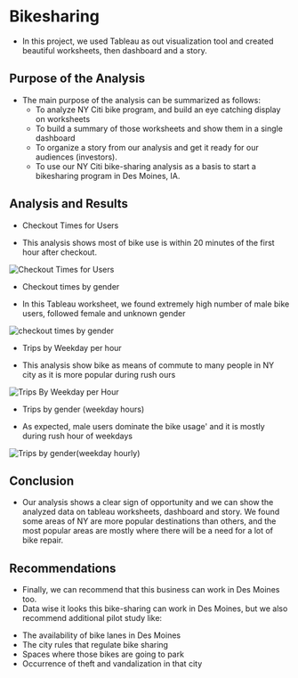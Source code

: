 # Bikesharing
- In this project, we used Tableau as out visualization tool and created beautiful worksheets, then dashboard and a story.

## Purpose of the Analysis
  * The main purpose of the analysis can be summarized as follows:
    - To analyze NY Citi bike program, and build an eye catching display on worksheets
    - To build a summary of those worksheets and show them in a single dashboard
    - To organize a story from our analysis and get it ready for our audiences (investors).
    - To use our NY Citi bike-sharing analysis as a basis to start a bikesharing program in Des Moines, IA.

## Analysis and Results
  * Checkout Times for Users
  - This analysis shows most of bike use is within 20 minutes of the first hour after checkout.

![Checkout Times for Users](https://user-images.githubusercontent.com/89214854/146474070-43e13ece-ca95-4ad3-93c3-01f8ddbefdc1.png)



  * Checkout times by gender
  - In this Tableau worksheet, we found extremely high number of male bike users, followed female and unknown gender

![checkout times by gender](https://user-images.githubusercontent.com/89214854/146474097-85199437-e283-4d93-af77-d381544fedbe.png)


 
 * Trips by Weekday per hour
  - This analysis show bike as means of commute to many people in NY city as it is more popular during rush ours

![Trips By Weekday per Hour](https://user-images.githubusercontent.com/89214854/146474129-46c7a5b9-73b0-494e-8083-5445cf0b491e.png)


  
  * Trips by gender (weekday hours)
  - As expected, male users dominate the bike usage' and it is mostly during rush hour of weekdays

![Trips by gender(weekday hourly)](https://user-images.githubusercontent.com/89214854/146474166-b28c2a46-b9d9-40eb-84ae-fdf610dfe5a6.png)


## Conclusion

  * Our analysis shows a clear sign of opportunity and we can show the analyzed data on tableau worksheets, dashboard and story. We found some areas of NY are more popular destinations than others, and the most popular areas are mostly where there will be a need for a lot of bike repair.

## Recommendations
  
  * Finally, we can recommend that this business can work in Des Moines too. 
  * Data wise it looks this bike-sharing can work in Des Moines, but we also recommend additional pilot study like:
   - The availability of bike lanes in Des Moines
   - The city rules that regulate bike sharing
   - Spaces where those bikes are going to park
   - Occurrence of theft and vandalization in that city
